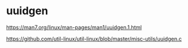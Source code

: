 # uuidgen

https://man7.org/linux/man-pages/man1/uuidgen.1.html

https://github.com/util-linux/util-linux/blob/master/misc-utils/uuidgen.c
